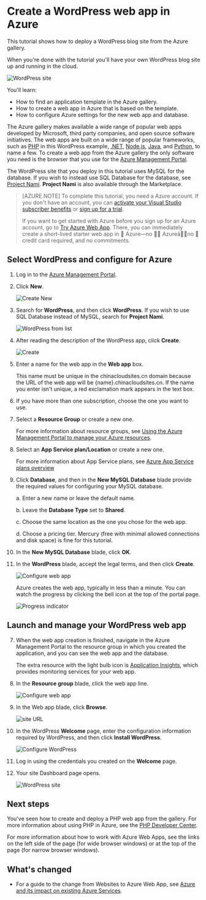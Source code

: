 <!-- not suitable for Mooncake -->

<properties
	pageTitle="Create a WordPress web app in Azure | Azure"
	description="Learn how to create a new Azure web app for a WordPress blog using the Azure Management Portal."
	services="app-service\web"
	documentationCenter="php"
	authors="tfitzmac"
	manager="wpickett"
	editor=""/>

<tags
	ms.service="app-service-web"
	ms.date="02/08/2016"
	wacn.date=""/>

# Create a WordPress web app in Azure

This tutorial shows how to deploy a WordPress blog site from the Azure gallery.

When you're done with the tutorial you'll have your own WordPress blog site up and running in the cloud.

![WordPress site](./media/web-sites-php-web-site-gallery/wpdashboard.png)

You'll learn:

* How to find an application template in the Azure gallery.
* How to create a web app in Azure that is based on the template.
* How to configure Azure settings for the new web app and database.

The Azure gallery makes available a wide range of popular web apps developed by Microsoft, third party companies, and open source software initiatives. The web apps are built on a wide range of popular frameworks, such as [PHP](/develop/nodejs/) in this WordPress example, [.NET](/develop/net/), [Node.js](/develop/nodejs/), [Java](/develop/java/), and [Python](/develop/python/), to name a few. To create a web app from the Azure gallery the only software you need is the browser that you use for the [Azure Management Portal](https://manage.windowsazure.cn/). 

The WordPress site that you deploy in this tutorial uses MySQL for the database. If you wish to instead use SQL Database for the database, see [Project Nami](http://projectnami.org/). **Project Nami** is also available through the Marketplace.

> [AZURE.NOTE]
> To complete this tutorial, you need a Azure account. If you don't have an account, you can [activate your Visual Studio subscriber benefits](/pricing/member-offers/msdn-benefits-details/?WT.mc_id=A261C142F) or [sign up for a trial](/pricing/1rmb-trial/?WT.mc_id=A261C142F).
>
> If you want to get started with Azure before you sign up for an Azure account, go to [Try Azure Web App](https://tryappservice.azure.com/). There, you can immediately create a short-lived starter web app in  Azure—no  Azureâno  credit card required, and no commitments.

## Select WordPress and configure for Azure

1. Log in to the [Azure Management Portal](https://manage.windowsazure.cn/).

2. Click **New**.
	
    ![Create New][5]
	
3. Search for **WordPress**, and then click **WordPress**. If you wish to use SQL Database instead of MySQL, search for **Project Nami**.

	![WordPress from list][7]
	
5. After reading the description of the WordPress app, click **Create**.

	![Create](./media/web-sites-php-web-site-gallery/create.png)

4. Enter a name for the web app in the **Web app** box.

	This name must be unique in the chinacloudsites.cn domain because the URL of the web app will be {name}.chinacloudsites.cn. If the name you enter isn't unique, a red exclamation mark appears in the text box.

8. If you have more than one subscription, choose the one you want to use. 

5. Select a **Resource Group** or create a new one.

	For more information about resource groups, see [Using the Azure Management Portal to manage your Azure resources](/documentation/articles/resource-group-portal).

5. Select an **App Service plan/Location** or create a new one.

	For more information about App Service plans, see [Azure App Service plans overview](/documentation/articles/azure-web-sites-web-hosting-plans-in-depth-overview)	

7. Click **Database**, and then in the **New MySQL Database** blade provide the required values for configuring your MySQL database.

	a. Enter a new name or leave the default name.

	b. Leave the **Database Type** set to **Shared**.

	c. Choose the same location as the one you chose for the web app.

	d. Choose a pricing tier. Mercury (free with minimal allowed connections and disk space) is fine for this tutorial.

8. In the **New MySQL Database** blade, click **OK**. 

8. In the **WordPress** blade, accept the legal terms, and then click **Create**. 

	![Configure web app](./media/web-sites-php-web-site-gallery/configure.png)

	Azure creates the web app, typically in less than a minute. You can watch the progress by clicking the bell icon at the top of the portal page.

	![Progress indicator](./media/web-sites-php-web-site-gallery/progress.png)

## Launch and manage your WordPress web app
	
7. When the web app creation is finished, navigate in the Azure Management Portal to the resource group in which you created the application, and you can see the web app and the database.

	The extra resource with the light bulb icon is [Application Insights](/home/features/application-insights/), which provides monitoring services for your web app.

1. In the **Resource group** blade, click the web app line.

	![Configure web app](./media/web-sites-php-web-site-gallery/resourcegroup.png)

2. In the Web app blade, click **Browse**.

    ![site URL][browse]

3. In the WordPress **Welcome** page, enter the configuration information required by WordPress, and then click **Install WordPress**.

	![Configure WordPress](./media/web-sites-php-web-site-gallery/wpconfigure.png)

4. Log in using the credentials you created on the **Welcome** page.  

5. Your site Dashboard page opens.    

	![WordPress site](./media/web-sites-php-web-site-gallery/wpdashboard.png)

## Next steps

You've seen how to create and deploy a PHP web app from the gallery. For more information about using PHP in Azure, see the [PHP Developer Center](/develop/php/).

For more information about how to work with Azure Web Apps, see the links on the left side of the page (for wide browser windows) or at the top of the page (for narrow browser windows). 

## What's changed
* For a guide to the change from Websites to Azure Web App, see [Azure and its impact on existing Azure Services](/documentation/services/web-sites/).

[5]: ./media/web-sites-php-web-site-gallery/startmarketplace.png
[7]: ./media/web-sites-php-web-site-gallery/search-web-app.png
[browse]: ./media/web-sites-php-web-site-gallery/browse-web.png
